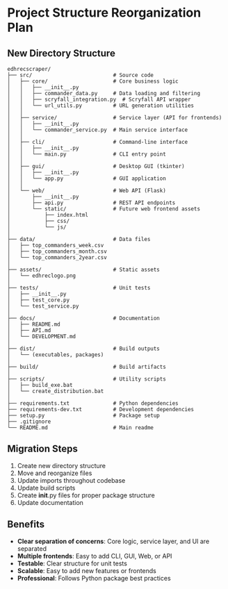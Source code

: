 # Project Structure Reorganization Plan

## New Directory Structure

```
edhrecscraper/
├── src/                          # Source code
│   ├── core/                     # Core business logic
│   │   ├── __init__.py
│   │   ├── commander_data.py     # Data loading and filtering
│   │   ├── scryfall_integration.py  # Scryfall API wrapper
│   │   └── url_utils.py          # URL generation utilities
│   │
│   ├── service/                  # Service layer (API for frontends)
│   │   ├── __init__.py
│   │   └── commander_service.py  # Main service interface
│   │
│   ├── cli/                      # Command-line interface
│   │   ├── __init__.py
│   │   └── main.py               # CLI entry point
│   │
│   ├── gui/                      # Desktop GUI (tkinter)
│   │   ├── __init__.py
│   │   └── app.py                # GUI application
│   │
│   └── web/                      # Web API (Flask)
│       ├── __init__.py
│       ├── api.py                # REST API endpoints
│       └── static/               # Future web frontend assets
│           ├── index.html
│           ├── css/
│           └── js/
│
├── data/                         # Data files
│   ├── top_commanders_week.csv
│   ├── top_commanders_month.csv
│   └── top_commanders_2year.csv
│
├── assets/                       # Static assets
│   └── edhreclogo.png
│
├── tests/                        # Unit tests
│   ├── __init__.py
│   ├── test_core.py
│   └── test_service.py
│
├── docs/                         # Documentation
│   ├── README.md
│   ├── API.md
│   └── DEVELOPMENT.md
│
├── dist/                         # Build outputs
│   └── (executables, packages)
│
├── build/                        # Build artifacts
│
├── scripts/                      # Utility scripts
│   ├── build_exe.bat
│   └── create_distribution.bat
│
├── requirements.txt              # Python dependencies
├── requirements-dev.txt          # Development dependencies
├── setup.py                      # Package setup
├── .gitignore
└── README.md                     # Main readme
```

## Migration Steps

1. Create new directory structure
2. Move and reorganize files
3. Update imports throughout codebase
4. Update build scripts
5. Create __init__.py files for proper package structure
6. Update documentation

## Benefits

- **Clear separation of concerns**: Core logic, service layer, and UI are separated
- **Multiple frontends**: Easy to add CLI, GUI, Web, or API
- **Testable**: Clear structure for unit tests
- **Scalable**: Easy to add new features or frontends
- **Professional**: Follows Python package best practices
